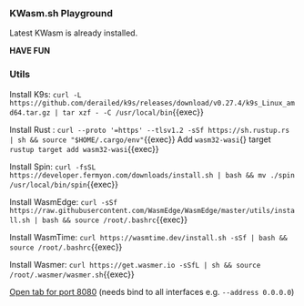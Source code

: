 
<br>

### KWasm.sh Playground
Latest KWasm is already installed.

**HAVE FUN**

### Utils
Install K9s:
`curl -L https://github.com/derailed/k9s/releases/download/v0.27.4/k9s_Linux_amd64.tar.gz | tar xzf - -C /usr/local/bin`{{exec}}

Install Rust :
`curl --proto '=https' --tlsv1.2 -sSf https://sh.rustup.rs | sh && source "$HOME/.cargo/env"`{{exec}}
Add `wasm32-wasi`{} target
`rustup target add wasm32-wasi`{{exec}}

Install Spin:
`curl -fsSL https://developer.fermyon.com/downloads/install.sh | bash && mv ./spin /usr/local/bin/spin`{{exec}}

Install WasmEdge:
`curl -sSf https://raw.githubusercontent.com/WasmEdge/WasmEdge/master/utils/install.sh | bash && source /root/.bashrc`{{exec}}

Install WasmTime:
`curl https://wasmtime.dev/install.sh -sSf | bash && source /root/.bashrc`{{exec}}

Install Wasmer:
`curl https://get.wasmer.io -sSfL | sh && source /root/.wasmer/wasmer.sh`{{exec}}


[Open tab for port 8080]({{TRAFFIC_HOST1_8080}}) (needs bind to all interfaces e.g. `--address 0.0.0.0`)